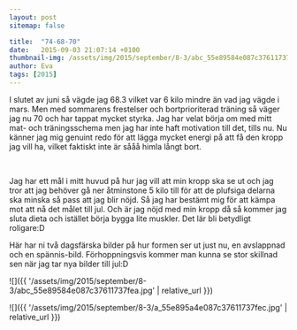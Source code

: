 ```yaml
---
layout: post
sitemap: false

title:  "74-68-70"
date:   2015-09-03 21:07:14 +0100
thumbnail-img: /assets/img/2015/september/8-3/abc_55e89584e087c37611737fea.jpg
author: Eva
tags: [2015]
---
```


I slutet av juni så vägde jag 68.3 vilket var 6 kilo mindre än vad jag vägde i mars. Men med sommarens frestelser och bortprioriterad träning så väger jag nu 70 och har tappat mycket styrka. Jag har velat börja om med mitt mat- och träningsschema men jag har inte haft motivation till det, tills nu. Nu känner jag mig genuint redo för att lägga mycket energi på att få den kropp jag vill ha, vilket faktiskt inte är sååå himla långt bort.




 




Jag har ett mål i mitt huvud på hur jag vill att min kropp ska se ut och jag tror att jag behöver gå ner åtminstone 5 kilo till för att de plufsiga delarna ska minska så pass att jag blir nöjd. Så jag har bestämt mig för att kämpa mot att nå det målet till jul. Och är jag nöjd med min kropp då så kommer jag sluta dieta och istället börja bygga lite muskler. Det lär bli betydligt roligare:D 




Här har ni två dagsfärska bilder på hur formen ser ut just nu, en avslappnad och en spännis-bild. Förhoppningsvis kommer man kunna se stor skillnad sen när jag tar nya bilder till jul:D

![]({{ '/assets/img/2015/september/8-3/abc_55e89584e087c37611737fea.jpg'  | relative_url }})

![]({{ '/assets/img/2015/september/8-3/a_55e895a4e087c37611737fec.jpg'  | relative_url }})

